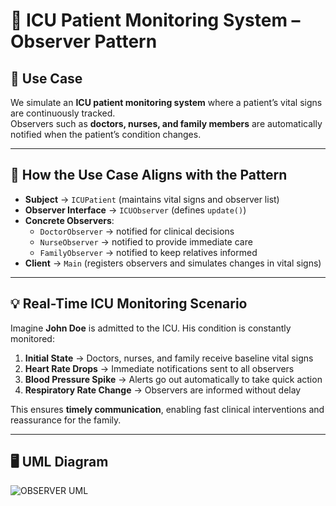 # 🏥 ICU Patient Monitoring System – Observer Pattern  

## 🎯 Use Case  
We simulate an **ICU patient monitoring system** where a patient’s vital signs are continuously tracked.  
Observers such as **doctors, nurses, and family members** are automatically notified when the patient’s condition changes.  

---

## 🔗 How the Use Case Aligns with the Pattern  

- **Subject** → `ICUPatient` (maintains vital signs and observer list)  
- **Observer Interface** → `ICUObserver` (defines `update()`)  
- **Concrete Observers**:  
  - `DoctorObserver` → notified for clinical decisions  
  - `NurseObserver` → notified to provide immediate care  
  - `FamilyObserver` → notified to keep relatives informed  
- **Client** → `Main` (registers observers and simulates changes in vital signs)  

---

## 💡 Real-Time ICU Monitoring Scenario  

Imagine **John Doe** is admitted to the ICU. His condition is constantly monitored:  

1. **Initial State** → Doctors, nurses, and family receive baseline vital signs  
2. **Heart Rate Drops** → Immediate notifications sent to all observers  
3. **Blood Pressure Spike** → Alerts go out automatically to take quick action  
4. **Respiratory Rate Change** → Observers are informed without delay  

This ensures **timely communication**, enabling fast clinical interventions and reassurance for the family.  

---

## 🖥️ UML Diagram  
![OBSERVER UML](ObserverUML.jpg)  
